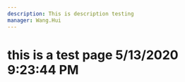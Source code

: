 ```yaml
---
description: This is description testing
manager: Wang.Hui
---
```

# this is a test page 5/13/2020 9:23:44 PM